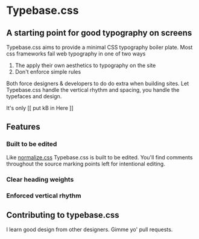 # Typebase.css
## A starting point for good typography on screens

Typebase.css aims to provide a minimal CSS typography boiler plate. Most css frameworks fail web typography in one of two ways

1. The apply their own aesthetics to typography on the site
2. Don't enforce simple rules

Both force designers & developers to do do extra when building sites. Let Typebase.css handle the vertical rhythm and spacing, you handle the typefaces and design.

It's only [[ put kB in Here ]]

## Features
### Built to be edited
Like [normalize.css](http://necolas.github.io/normalize.css/) Typebase.css is built to be edited. You'll find comments throughout the source marking points left for intentional editing. 

### Clear heading weights

### Enforced vertical rhythm



## Contributing to typebase.css
I learn good design from other designers. Gimme yo' pull requests. 